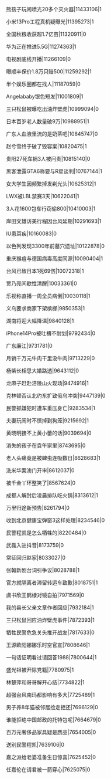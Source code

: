 熊孩子玩闹喷光20多个灭火器|11433106|1

小米13Pro工程真机疑曝光|11395273|1

全国秋粮收获超1.7亿亩|11320911|0

华为正在推进5.5G|11274363|1

电视剧底线开播|11266109|0

曝顺丰保价1.8万只赔500|11259292|1

半个娱乐圈都在找人|11187059|0

Angelababy银色短发|11001809|1

三只松鼠被曝吃出油炸壁虎|10999094|0

日本百岁老人数量破9万|10988951|1

广东人血液里流的是奶茶吧|10845747|0

赵兮雪终于破了毁容案|10820475|1

贵阳27死车祸3人被问责|10815140|0

黑客泄露GTA6称要与R星谈判|10767144|1

女大学生因频繁掉发剃光头|10625312|1

LWX被LBL禁赛3天|10622041|1

3人花1600包车行窃偷800|10410003|1

岸田文雄访美行程因台风延期|10291693|1

IU患耳疾|10160083|0

以色列发现3300年前墓穴遗址|10122878|0

重庆猴痘与德国病毒高度同源|10090404|1

台风已致日本1死69伤|10072318|1

贾乃亮间歇性清醒|10033361|0

乐视称直播一周全员病倒|10030118|1

义乌要求商家下架槟榔|9850353|1

湖南将迎大幅降温|9840128|1

iPhone14Pro被吐槽不耐划|9792434|0

广东廉江|9731781|0

月销千万元牛肉干里没牛肉|9713229|0

杨紫长相思大婚路透|9643112|0

龙麻子赶赴涪陵山火现场|9474916|1

克林顿否认北约东扩致俄乌冲突|9447139|0

民警抓嫌犯时遭车重压身亡|9283534|1

夫妻玩闹时不慎掉到狗笼|9215692|1

黄晓明接不上黄小蕾的话|9039694|0

消失的孩子在袁午家里|8743695|0

老人头痛竟是被蜱虫连吸数日|8628683|1

洗米华案澳门开审|8612037|0

被千金丫环整笑了|8567624|0

成都人解封后凌晨排队吃火锅|8313612|1

万里归途新预告|8261794|0

收到北京健康宝弹窗3这样处理|8234546|0

民警程凯是怎么牺牲的|8220484|0

武磊入驻抖音|8173759|0

常征回归赵家|8033027|0

张翰新剧台词引争议|8028788|1

官方就隔离者滞留转运车致歉|8018751|1

虞书欣王鹤棣对镜自拍|7971569|0

我的县长父亲文章作者回应|7932184|1

三只松鼠回应油炸壁虎事件|7872393|1

牺牲民警危急关头推开战友|7817633|0

王源欧阳娜娜乐时空官宣|7808646|1

一句话证明看过请回答1988|7800644|1

盛光祖被开除党籍|7780975|1

林楚萍和哥哥解开心结|7734822|1

超强台风南玛都影响有多大|7725489|1

男子养8年猫被邻居捡走拒还|7696129|0

谁能拒绝中国邮政的托特包呢|7664679|0

百万元奢侈品家具疑是赝品|7654005|0

送别民警程凯|7639106|0

嘉之派给老婆准备生日惊喜|7625452|0

任嘉伦在请君被一箭穿心|7625075|0

